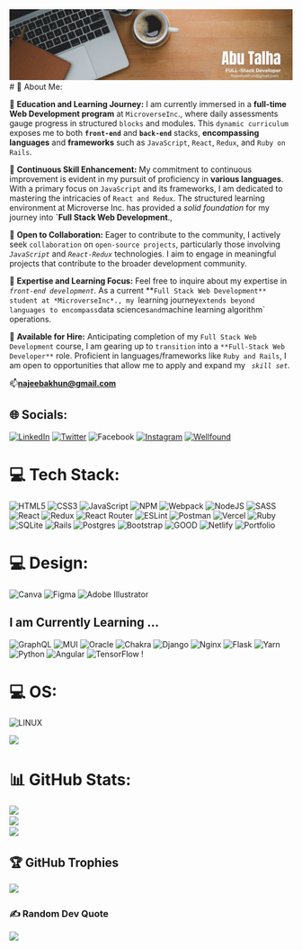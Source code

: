  <img src="./images/linkedin.jpg" alt="linkedin pic">
# 💫 About Me:  

🔭 **Education and Learning Journey:**
I am currently immersed in a **full-time Web Development program** at `MicroverseInc`., where daily assessments gauge progress in structured `blocks` and modules. This `dynamic curriculum` exposes me to both **`front-end`** and **`back-end`** stacks, **encompassing languages** and **frameworks** such as `JavaScript`, `React`, `Redux`, and `Ruby on Rails`.

🌱 **Continuous Skill Enhancement:**
My commitment to continuous improvement is evident in my pursuit of proficiency in **various languages**. With a primary focus on `JavaScript` and its frameworks, I am dedicated to mastering the intricacies of `React and Redux`. The structured learning environment at Microverse Inc. has provided a *solid foundation* for my journey into **`Full Stack Web Development**.,

👯 **Open to Collaboration:**
Eager to contribute to the community, I actively seek `collaboration` on `open-source projects`, particularly those involving *`JavaScript`* and *`React-Redux`* technologies. I aim to engage in meaningful projects that contribute to the broader development community.

💬 **Expertise and Learning Focus:**
Feel free to inquire about my expertise in *`front-end development`*. As a current **`Full Stack Web Development** student at *MicroverseInc*., my `learning journey` extends beyond languages to encompass `data sciences` and `machine learning algorithm` operations.

💼 **Available for Hire:**
Anticipating completion of my `Full Stack Web Development` course, I am gearing up to `transition` into a `**Full-Stack Web Developer**` role. Proficient in languages/frameworks like `Ruby and Rails`, I am open to opportunities that allow me to apply and expand my *` skill set`*.

📫**najeebakhun@gmail.com**


## 🌐 Socials:
[![LinkedIn](https://img.shields.io/badge/LinkedIn-%230077B5.svg?logo=linkedin&logoColor=white)](https://www.linkedin.com/in/najeeb-akhun/) [![Twitter](https://img.shields.io/badge/Twitter-%231DA1F2.svg?logo=Twitter&logoColor=white)](https://twitter.com/https://twitter.com/AbuTalha8T) ![Facebook](https://img.shields.io/badge/Facebook-%231877F2.svg?logo=Facebook&logoColor=white)
[![Instagram](https://img.shields.io/badge/Instagram-%231DA1F2.svg?logo=Instagram&logoColor=white)](https://www.instagram.com/abu_talha_akhun/)
[![Wellfound](https://img.shields.io/badge/Wellfound-%231DA1F2.svg?logo=Wellfound&logoColor=white)](https://wellfound.com/u/abu-talha-akhun)


# 💻 Tech Stack:
![HTML5](https://img.shields.io/badge/html5-%23E34F26.svg?style=for-the-badge&logo=html5&logoColor=white) ![CSS3](https://img.shields.io/badge/css3-%231572B6.svg?style=for-the-badge&logo=css3&logoColor=white)  ![JavaScript](https://img.shields.io/badge/javascript-%23323330.svg?style=for-the-badge&logo=javascript&logoColor=%23F7DF1E) ![NPM](https://img.shields.io/badge/NPM-%23000000.svg?style=for-the-badge&logo=npm&logoColor=white)  ![Webpack](https://img.shields.io/badge/webpack-%238DD6F9.svg?style=for-the-badge&logo=webpack&logoColor=black) ![NodeJS](https://img.shields.io/badge/node.js-6DA55F?style=for-the-badge&logo=node.js&logoColor=white)  ![SASS](https://img.shields.io/badge/SASS-hotpink.svg?style=for-the-badge&logo=SASS&logoColor=white) ![React](https://img.shields.io/badge/react-%2320232a.svg?style=for-the-badge&logo=react&logoColor=%2361DAFB) ![Redux](https://img.shields.io/badge/redux-%23593d88.svg?style=for-the-badge&logo=redux&logoColor=white) ![React Router](https://img.shields.io/badge/React_Router-CA4245?style=for-the-badge&logo=react-router&logoColor=white)   ![ESLint](https://img.shields.io/badge/ESLint-4B3263?style=for-the-badge&logo=eslint&logoColor=white) ![Postman](https://img.shields.io/badge/Postman-FF6C37?style=for-the-badge&logo=postman&logoColor=white)  ![Vercel](https://img.shields.io/badge/vercel-%23000000.svg?style=for-the-badge&logo=vercel&logoColor=white) ![Ruby](https://img.shields.io/badge/ruby-%23CC342D.svg?style=for-the-badge&logo=ruby&logoColor=white) ![SQLite](https://img.shields.io/badge/sqlite-%2307405e.svg?style=for-the-badge&logo=sqlite&logoColor=white)  ![Rails](https://img.shields.io/badge/rails-%23CC0000.svg?style=for-the-badge&logo=ruby-on-rails&logoColor=white)  ![Postgres](https://img.shields.io/badge/postgres-%23316192.svg?style=for-the-badge&logo=postgresql&logoColor=white)  ![Bootstrap](https://img.shields.io/badge/bootstrap-%23563D7C.svg?style=for-the-badge&logo=bootstrap&logoColor=white) ![GOOD](https://img.shields.io/badge/Babel-F9DC3e?style=for-the-badge&logo=babel&logoColor=black) ![Netlify](https://img.shields.io/badge/netlify-%23000000.svg?style=for-the-badge&logo=netlify&logoColor=#00C7B7) ![Portfolio](https://img.shields.io/badge/Portfolio-%23000000.svg?style=for-the-badge&logo=firefox&logoColor=#FF7139)
# 💻 Design:
![Canva](https://img.shields.io/badge/Canva-%2300C4CC.svg?style=for-the-badge&logo=Canva&logoColor=white) ![Figma](https://img.shields.io/badge/figma-%23F24E1E.svg?style=for-the-badge&logo=figma&logoColor=white) ![Adobe Illustrator](https://img.shields.io/badge/adobeillustrator-%23FF9A00.svg?style=for-the-badge&logo=adobeillustrator&logoColor=white)
## I am Currently Learning ...
![GraphQL](https://img.shields.io/badge/-GraphQL-E10098?style=for-the-badge&logo=graphql&logoColor=white) ![MUI](https://img.shields.io/badge/MUI-%230081CB.svg?style=for-the-badge&logo=material-ui&logoColor=white) ![Oracle](https://img.shields.io/badge/Oracle-F80000?style=for-the-badge&logo=oracle&logoColor=white) ![Chakra](https://img.shields.io/badge/chakra-%234ED1C5.svg?style=for-the-badge&logo=chakraui&logoColor=white) ![Django](https://img.shields.io/badge/django-%23092E20.svg?style=for-the-badge&logo=django&logoColor=white)  ![Nginx](https://img.shields.io/badge/nginx-%23009639.svg?style=for-the-badge&logo=nginx&logoColor=white) ![Flask](https://img.shields.io/badge/flask-%23000.svg?style=for-the-badge&logo=flask&logoColor=white)  ![Yarn](https://img.shields.io/badge/yarn-%232C8EBB.svg?style=for-the-badge&logo=yarn&logoColor=white)  ![Python](https://img.shields.io/badge/python-3670A0?style=for-the-badge&logo=python&logoColor=ffdd54)  ![Angular](https://img.shields.io/badge/angular-%23DD0031.svg?style=for-the-badge&logo=angular&logoColor=white)  ![TensorFlow](https://img.shields.io/badge/TensorFlow-%23FF6F00.svg?style=for-the-badge&logo=TensorFlow&logoColor=white)  !

 # 💻 OS:
 ![LINUX](https://img.shields.io/badge/Linux-FCC624?style=for-the-badge&logo=linux&logoColor=black)

 [![](https://visitcount.itsvg.in/api?id=AbuTalha3&icon=0&color=0)](https://visitcount.itsvg.in)
 
# 📊 GitHub Stats:
![](https://github-readme-stats.vercel.app/api?username=AbuTalha3&theme=dark&hide_border=false&include_all_commits=false&count_private=false)<br/>
![](https://github-readme-streak-stats.herokuapp.com/?user=AbuTalha3&theme=dark&hide_border=false)<br/>
![](https://github-readme-stats.vercel.app/api/top-langs/?username=AbuTalha3&theme=dark&hide_border=false&include_all_commits=false&count_private=false&layout=compact)

## 🏆 GitHub Trophies
![](https://github-profile-trophy.vercel.app/?username=AbuTalha3&theme=radical&no-frame=false&no-bg=true&margin-w=4)

### ✍️ Random Dev Quote
![](https://quotes-github-readme.vercel.app/api?type=horizontal&theme=radical)

<!-- Proudly *created* with `GPRM` ( https://gprm.itsvg.in ) -->
